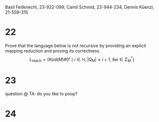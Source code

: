 
Basil Feitknecht, 23-922-099,
Camil Schmid, 23-944-234,
Dennis Küenzi, 21-559-315

# 22

Prove that the language below is not recursive by providing an explicit mapping reduction and proving its correctness.
$$
L_{\mathrm{reach}} = \{ \mathrm{Kod}(M)\#0^{i} \mid i \in \mathbb{N}, |Q_{M}| \geq i+1, \exists w \in \Sigma_{M}^{*} \}
$$

# 23

question @ TA: do you like to poop?

# 24